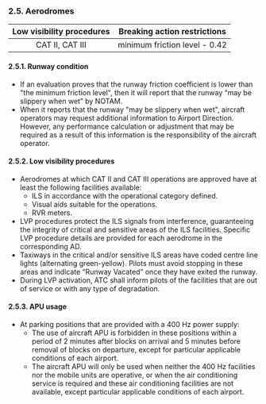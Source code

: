 ### 	2.5. Aerodromes

| Low visibility procedures | Breaking action restrictions  |
| :-----------------------: | :---------------------------: |
|      CAT II, CAT III      | minimum friction level - 0.42 |

#### 2.5.1. Runway condition

- If an evaluation proves that the runway friction coefficient is lower than "the minimum friction level", then it will report that the runway “may be slippery when wet” by NOTAM.
- When it reports that the runway "may be slippery when wet", aircraft operators may request additional information to Airport Direction. However, any performance calculation or adjustment that may be required as a result of this information is the responsibility of the aircraft operator.


#### 2.5.2. Low visibility procedures

- Aerodromes at which CAT II and CAT III operations are approved have at least the following facilities available: 
  - ILS in accordance with the operational category defined. 
  - Visual aids suitable for the operations. 
  - RVR meters.
- LVP procedures protect the ILS signals from interference, guaranteeing the integrity of critical and sensitive areas of the ILS facilities. Specific LVP procedure details are provided for each aerodrome in the corresponding AD.
- Taxiways in the critical and/or sensitive ILS areas have coded centre line lights (alternating green-yellow). Pilots must avoid stopping in these areas and indicate “Runway Vacated” once they have exited the runway. 
- During LVP activation, ATC shall inform pilots of the facilities that are out of service or with any type of degradation.

#### 2.5.3. APU usage

- At parking positions that are provided with a 400 Hz power supply: 
  - The use of aircraft APU is forbidden in these positions within a period of 2 minutes after blocks on arrival and 5 minutes before removal of blocks on departure, except for particular applicable conditions of each airport. 
  - The aircraft APU will only be used when neither the 400 Hz facilities nor the mobile units are operative, or when the air conditioning service is required and these air conditioning facilities are not available, except particular applicable conditions of each airport.

